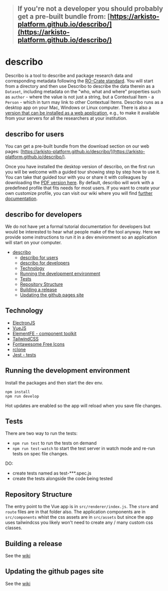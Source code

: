 > ## **If you're not a developer you should probably get a pre-built bundle from: [https://arkisto-platform.github.io/describo/](https://arkisto-platform.github.io/describo/)**

# describo

Describo is a tool to describe and package research data and corresponding metadata following the [RO-Crate standard](https://researchobject.github.io/ro-crate/1.0/). You will start from a directory and then use Describo to describe the data therein as a `Dataset`, including metadata on the "who, what and where" properties such as `author` - where the value is not just a string, but a Contextual Item - a `Person` - which in turn may link to other Contextual Items. Describo runs as a desktop app on your Mac, Windows or Linux computer. There is also a [version that can be installed as a web application](https://arkisto-platform.github.io/describo-online/), e.g., to make it available from your servers for all the researchers at your institution.

## describo for users

You can get a pre-built bundle from the download section on our web pages: [https://arkisto-platform.github.io/describo/](https://arkisto-platform.github.io/describo/).

Once you have installed the desktop version of describo, on the first run you will be welcome with a guided tour showing step by step how to use it. You can take that guided tour with you or share it with colleagues by downloading the [PDF version here](https://github.com/Arkisto-Platform/describo/raw/master/describo_getting_started.pdf). By default, describo will work with a predefined profile that fits needs for most users. If you want to create your own customize profile, you can visit our wiki where you will find [further documentation](https://github.com/Arkisto-Platform/describo/wiki).

## describo for developers

We do not have yet a formal tutorial documentation for developers but would be interested to hear what people make of the tool anyway. Here we provide some instructions to run it in a dev environment so an application will start on your computer.

- [describo](#describo)
  - [describo for users](#describo-for-users)
  - [describo for developers](#describo-for-developers)
  - [Technology](#technology)
  - [Running the development environment](#running-the-development-environment)
  - [Tests](#tests)
  - [Repository Structure](#repository-structure)
  - [Building a release](#building-a-release)
  - [Updating the github pages site](#updating-the-github-pages-site)

## Technology

-   [ElectronJS](https://www.electronjs.org/)
-   [VueJS](https://vuejs.org/)
-   [ElementFE - component toolkit](https://element.eleme.io/#/en-US/component/installation)
-   [TailwindCSS](https://tailwindcss.com/docs/installation/)
-   [Fontawesome Free Icons](https://fontawesome.com/)
-   [rclone](https://rclone.org/)
-   [Jest - tests](https://jestjs.io/en/)

## Running the development environment

Install the packages and then start the dev env.

```
npm install
npm run develop
```

Hot updates are enabled so the app will reload when you save file changes.

## Tests

There are two way to run the tests:

-   `npm run test` to run the tests on demand
-   `npm run test-watch` to start the test server in watch mode and re-run tests on spec file changes.

DO:

-   create tests named as test-\*\*\*.spec.js
-   create the tests alongside the code being tested

## Repository Structure

The entry point to the Vue app is in `src/renderer/index.js`.
The `store` and `route` files are in that folder also. The
application components are in `src/components` whist the css
assets are in `src/assets` but since the app uses tailwindcss
you likely won't need to create any / many custom css classes.

## Building a release

See the [wiki](https://github.com/UTS-eResearch/describo/wiki/build-a-release)

## Updating the github pages site

See the [wiki](https://github.com/UTS-eResearch/describo/wiki/updating-github-pages)
